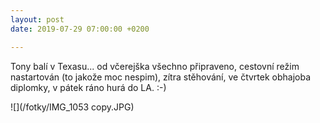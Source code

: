 ```yaml
---
layout: post
date: 2019-07-29 07:00:00 +0200

---
```

Tony balí v Texasu... od včerejška všechno připraveno, cestovní režim nastartován (to jakože moc nespim), zítra stěhování, ve čtvrtek obhajoba diplomky, v pátek ráno hurá do LA. :-)

![](/fotky/IMG_1053 copy.JPG)